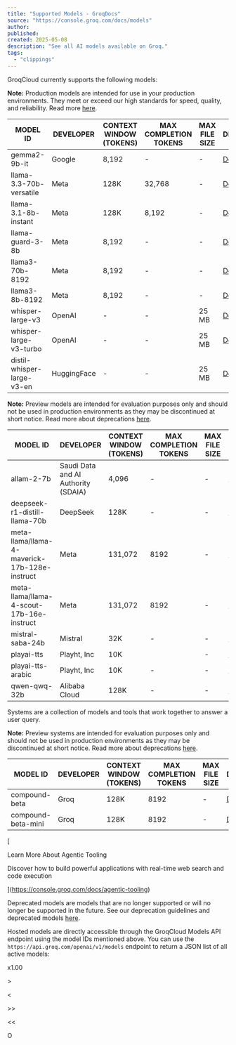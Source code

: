 ```yaml
---
title: "Supported Models - GroqDocs"
source: "https://console.groq.com/docs/models"
author:
published:
created: 2025-05-08
description: "See all AI models available on Groq."
tags:
  - "clippings"
---
```

GroqCloud currently supports the following models:

  

**Note:** Production models are intended for use in your production environments. They meet or exceed our high standards for speed, quality, and reliability. Read more [here](https://console.groq.com/docs/deprecations).

| MODEL ID | DEVELOPER | CONTEXT WINDOW (TOKENS) | MAX COMPLETION TOKENS | MAX FILE SIZE | DETAILS |
| --- | --- | --- | --- | --- | --- |
| gemma2-9b-it | Google | 8,192 | \- | \- | [Details](https://huggingface.co/google/gemma-2-9b-it) |
| llama-3.3-70b-versatile | Meta | 128K | 32,768 | \- | [Details](https://console.groq.com/docs/model/llama-3.3-70b-versatile) |
| llama-3.1-8b-instant | Meta | 128K | 8,192 | \- | [Details](https://console.groq.com/docs/model/llama-3.1-8b-instant) |
| llama-guard-3-8b | Meta | 8,192 | \- | \- | [Details](https://console.groq.com/docs/model/llama-guard-3-8b) |
| llama3-70b-8192 | Meta | 8,192 | \- | \- | [Details](https://console.groq.com/docs/model/llama3-70b-8192) |
| llama3-8b-8192 | Meta | 8,192 | \- | \- | [Details](https://console.groq.com/docs/model/llama3-8b-8192) |
| whisper-large-v3 | OpenAI | \- | \- | 25 MB | [Details](https://huggingface.co/openai/whisper-large-v3) |
| whisper-large-v3-turbo | OpenAI | \- | \- | 25 MB | [Details](https://huggingface.co/openai/whisper-large-v3-turbo) |
| distil-whisper-large-v3-en | HuggingFace | \- | \- | 25 MB | [Details](https://huggingface.co/distil-whisper/distil-large-v3) |

  

**Note:** Preview models are intended for evaluation purposes only and should not be used in production environments as they may be discontinued at short notice. Read more about deprecations [here](https://console.groq.com/docs/deprecations).

| MODEL ID | DEVELOPER | CONTEXT WINDOW (TOKENS) | MAX COMPLETION TOKENS | MAX FILE SIZE | DETAILS |
| --- | --- | --- | --- | --- | --- |
| allam-2-7b | Saudi Data and AI Authority (SDAIA) | 4,096 | \- | \- | [Details](https://ai.azure.com/explore/models/ALLaM-2-7b-instruct/version/2/registry/azureml) |
| deepseek-r1-distill-llama-70b | DeepSeek | 128K | \- | \- | [Details](https://console.groq.com/docs/model/deepseek-r1-distill-llama-70b) |
| meta-llama/llama-4-maverick-17b-128e-instruct | Meta | 131,072 | 8192 | \- | [Details](https://console.groq.com/docs/model/llama-4-maverick-17b-128e-instruct) |
| meta-llama/llama-4-scout-17b-16e-instruct | Meta | 131,072 | 8192 | \- | [Details](https://console.groq.com/docs/model/llama-4-scout-17b-16e-instruct) |
| mistral-saba-24b | Mistral | 32K | \- | \- | [Details](https://console.groq.com/docs/model/mistral-saba-24b) |
| playai-tts | Playht, Inc | 10K |  | \- | [Details](https://console.groq.com/docs/model/playai-tts) |
| playai-tts-arabic | Playht, Inc | 10K | \- | \- | [Details](https://console.groq.com/docs/model/playai-tts) |
| qwen-qwq-32b | Alibaba Cloud | 128K | \- | \- | [Details](https://console.groq.com/docs/model/qwen-qwq-32b) |

  

Systems are a collection of models and tools that work together to answer a user query.

**Note:** Preview systems are intended for evaluation purposes only and should not be used in production environments as they may be discontinued at short notice. Read more about deprecations [here](https://console.groq.com/docs/deprecations).

| MODEL ID | DEVELOPER | CONTEXT WINDOW (TOKENS) | MAX COMPLETION TOKENS | MAX FILE SIZE | DETAILS |
| --- | --- | --- | --- | --- | --- |
| compound-beta | Groq | 128K | 8192 | \- | [Details](https://console.groq.com/docs/agentic-tooling/compound-beta) |
| compound-beta-mini | Groq | 128K | 8192 | \- | [Details](https://console.groq.com/docs/agentic-tooling/compound-beta-mini) |

  
[

Learn More About Agentic Tooling

Discover how to build powerful applications with real-time web search and code execution

](https://console.groq.com/docs/agentic-tooling)  

Deprecated models are models that are no longer supported or will no longer be supported in the future. See our deprecation guidelines and deprecated models [here](https://console.groq.com/docs/deprecations).

  

Hosted models are directly accessible through the GroqCloud Models API endpoint using the model IDs mentioned above. You can use the `https://api.groq.com/openai/v1/models` endpoint to return a JSON list of all active models:

x1.00

\>

<

\>>

<<

O